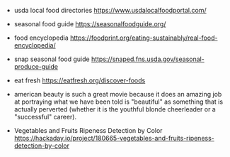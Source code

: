 
- usda local food directories https://www.usdalocalfoodportal.com/
- seasonal food guide https://seasonalfoodguide.org/
- food encyclopedia https://foodprint.org/eating-sustainably/real-food-encyclopedia/
- snap seasonal food guide https://snaped.fns.usda.gov/seasonal-produce-guide
- eat fresh https://eatfresh.org/discover-foods
- american beauty is such a great movie because it does an amazing job at portraying what we have been told is "beautiful" as something that is actually perverted (whether it is the youthful blonde cheerleader or a "successful" career). 

- Vegetables and Fruits Ripeness Detection by Color https://hackaday.io/project/180665-vegetables-and-fruits-ripeness-detection-by-color